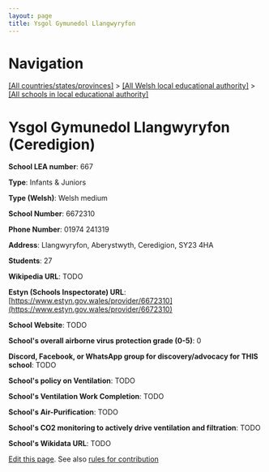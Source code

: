 ```yaml
---
layout: page
title: Ysgol Gymunedol Llangwyryfon
---
```

# Navigation

[[All countries/states/provinces]](../../..) > [[All Welsh local educational authority]](../..) > [[All schools in local educational authority]](..)

# Ysgol Gymunedol Llangwyryfon (Ceredigion)

**School LEA number**: 667

**Type**: Infants & Juniors

**Type (Welsh)**: Welsh medium

**School Number**: 6672310

**Phone Number**: 01974 241319

**Address**: Llangwyryfon, Aberystwyth, Ceredigion, SY23 4HA

**Students**: 27

**Wikipedia URL**: TODO

**Estyn (Schools Inspectorate) URL**: [https://www.estyn.gov.wales/provider/6672310](https://www.estyn.gov.wales/provider/6672310)

**School Website**: TODO

**School's overall airborne virus protection grade (0-5)**: 0

**Discord, Facebook, or WhatsApp group for discovery/advocacy for THIS school**: TODO

**School's policy on Ventilation**: TODO

**School's Ventilation Work Completion**: TODO

**School's Air-Purification**: TODO

**School's CO2 monitoring to actively drive ventilation and filtration**: TODO

**School's Wikidata URL**: TODO




[Edit this page](https://github.com/ventilate-schools/Wales/edit/prif/./Ceredigion/Ysgol_Gymunedol_Llangwyryfon.md). See also [rules for contribution](../../../contribution-rules/)
